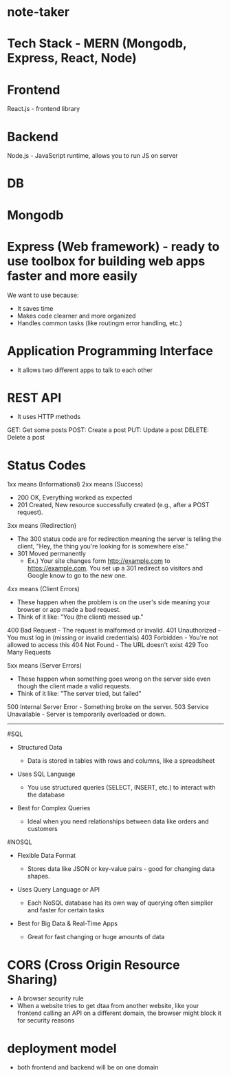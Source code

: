 # note-taker

# Tech Stack - MERN (Mongodb, Express, React, Node)

# Frontend

React.js - frontend library

# Backend

Node.js - JavaScript runtime, allows you to run JS on server

# DB

# Mongodb

# Express (Web framework) - ready to use toolbox for building web apps faster and more easily

We want to use because:

- It saves time
- Makes code clearner and more organized
- Handles common tasks (like routingm error handling, etc.)

# Application Programming Interface

- It allows two different apps to talk to each other

# REST API

- It uses HTTP methods

GET: Get some posts
POST: Create a post
PUT: Update a post
DELETE: Delete a post

# Status Codes

1xx means (Informational)
2xx means (Success)

- 200 OK, Everything worked as expected
- 201 Created, New resource successfully created (e.g., after a POST request).

3xx means (Redirection)

- The 300 status code are for redirection meaning the server is telling the client, "Hey, the thing you're looking for is somewhere else."
- 301 Moved permanently
  - Ex.) Your site changes form http://example.com to https://example.com.
    You set up a 301 redirect so visitors and Google know to go to the new one.

4xx means (Client Errors)

- These happen when the problem is on the user's side meaning your browser or app made a bad request.
- Think of it like: "You (the client) messed up."

400 Bad Request - The request is malformed or invalid.
401 Unauthorized - You must log in (missing or invalid credentials)
403 Forbidden - You're not allowed to access this
404 Not Found - The URL doesn't exist
429 Too Many Requests

5xx means (Server Errors)

- These happen when something goes wrong on the server side even though the client made a valid requests.
- Think of it like: "The server tried, but failed"

500 Internal Server Error - Something broke on the server.
503 Service Unavailable - Server is temporarily overloaded or down.

---

#SQL

- Structured Data

  - Data is stored in tables with rows and columns, like a spreadsheet

- Uses SQL Language

  - You use structured queries (SELECT, INSERT, etc.) to interact with the database

- Best for Complex Queries
  - Ideal when you need relationships between data like orders and customers

#NOSQL

- Flexible Data Format

  - Stores data like JSON or key-value pairs - good for changing data shapes.

- Uses Query Language or API

  - Each NoSQL database has its own way of querying often simplier and faster for certain tasks

- Best for Big Data & Real-Time Apps
  - Great for fast changing or huge amounts of data

# CORS (Cross Origin Resource Sharing)

- A browser security rule
- When a website tries to get dtaa from another website, like your frontend calling an API on a different domain, the browser might block it for security reasons

# deployment model

- both frontend and backend will be on one domain

